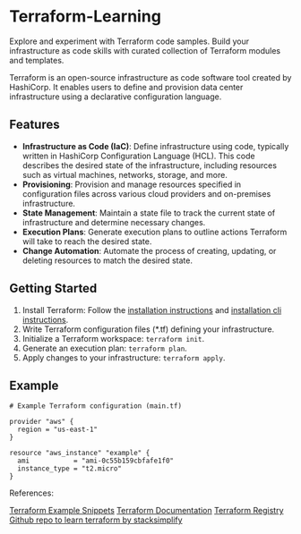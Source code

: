 # Terraform-Learning
Explore and experiment with Terraform code samples. Build your infrastructure as code skills with curated collection of Terraform modules and templates.


Terraform is an open-source infrastructure as code software tool created by HashiCorp. It enables users to define and provision data center infrastructure using a declarative configuration language.

## Features

- **Infrastructure as Code (IaC)**: Define infrastructure using code, typically written in HashiCorp Configuration Language (HCL). This code describes the desired state of the infrastructure, including resources such as virtual machines, networks, storage, and more.
- **Provisioning**: Provision and manage resources specified in configuration files across various cloud providers and on-premises infrastructure.
- **State Management**: Maintain a state file to track the current state of infrastructure and determine necessary changes.
- **Execution Plans**: Generate execution plans to outline actions Terraform will take to reach the desired state.
- **Change Automation**: Automate the process of creating, updating, or deleting resources to match the desired state.

## Getting Started

1. Install Terraform: Follow the [installation instructions](https://developer.hashicorp.com/terraform/install) and [installation cli instructions](https://learn.hashicorp.com/tutorials/terraform/install-cli).
2. Write Terraform configuration files (*.tf) defining your infrastructure.
3. Initialize a Terraform workspace: `terraform init`.
4. Generate an execution plan: `terraform plan`.
5. Apply changes to your infrastructure: `terraform apply`.


## Example

```hcl
# Example Terraform configuration (main.tf)

provider "aws" {
  region = "us-east-1"
}

resource "aws_instance" "example" {
  ami           = "ami-0c55b159cbfafe1f0"
  instance_type = "t2.micro"
}
```

References:

[Terraform Example Snippets](https://github.com/stacksimplify/hashicorp-certified-terraform-associate/tree/main)
[Terraform Documentation](https://developer.hashicorp.com/terraform/docs)
[Terraform Registry](https://registry.terraform.io/)
[Github repo to learn terraform by stacksimplify](https://github.com/stacksimplify/hashicorp-certified-terraform-associate)